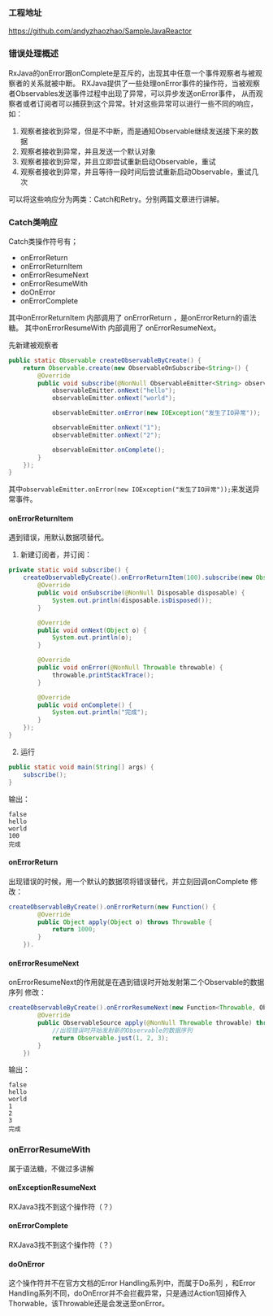 ### 工程地址
https://github.com/andyzhaozhao/SampleJavaReactor 

### 错误处理概述
RxJava的onError跟onComplete是互斥的，出现其中任意一个事件观察者与被观察者的关系就被中断。
RXJava提供了一些处理onError事件的操作符，当被观察者Observables发送事件过程中出现了异常，可以异步发送onError事件，
从而观察者或者订阅者可以捕获到这个异常。针对这些异常可以进行一些不同的响应，如：
1. 观察者接收到异常，但是不中断，而是通知Observable继续发送接下来的数据
1. 观察者接收到异常，并且发送一个默认对象
1. 观察者接收到异常，并且立即尝试重新启动Observable，重试
1. 观察者接收到异常，并且等待一段时间后尝试重新启动Observable，重试几次

可以将这些响应分为两类：Catch和Retry。分别两篇文章进行讲解。

### Catch类响应
Catch类操作符号有；
* onErrorReturn
* onErrorReturnItem
* onErrorResumeNext
* onErrorResumeWith
* doOnError
* onErrorComplete

其中onErrorReturnItem 内部调用了 onErrorReturn ，是onErrorReturn的语法糖。
其中onErrorResumeWith 内部调用了 onErrorResumeNext。

先新建被观察者
```java
public static Observable createObservableByCreate() {
    return Observable.create(new ObservableOnSubscribe<String>() {
        @Override
        public void subscribe(@NonNull ObservableEmitter<String> observableEmitter) throws Throwable {
            observableEmitter.onNext("hello");
            observableEmitter.onNext("world");

            observableEmitter.onError(new IOException("发生了IO异常"));

            observableEmitter.onNext("1");
            observableEmitter.onNext("2");

            observableEmitter.onComplete();
        }
    });
}
```
其中`observableEmitter.onError(new IOException("发生了IO异常"));`来发送异常事件。

#### onErrorReturnItem
遇到错误，用默认数据项替代。
1. 新建订阅者，并订阅：
```java
private static void subscribe() {
    createObservableByCreate().onErrorReturnItem(100).subscribe(new Observer() {
        @Override
        public void onSubscribe(@NonNull Disposable disposable) {
            System.out.println(disposable.isDisposed());
        }

        @Override
        public void onNext(Object o) {
            System.out.println(o);
        }

        @Override
        public void onError(@NonNull Throwable throwable) {
            throwable.printStackTrace();
        }

        @Override
        public void onComplete() {
            System.out.println("完成");
        }
    });
}
```
2. 运行
```java
public static void main(String[] args) {
    subscribe();
}
```

输出：

```
false
hello
world
100
完成
```

#### onErrorReturn
出现错误的时候，用一个默认的数据项将错误替代，并立刻回调onComplete
修改：
```java
createObservableByCreate().onErrorReturn(new Function() {
        @Override
        public Object apply(Object o) throws Throwable {
            return 1000;
        }
    }).
```

#### onErrorResumeNext
onErrorResumeNext的作用就是在遇到错误时开始发射第二个Observable的数据序列
修改：
```java
createObservableByCreate().onErrorResumeNext(new Function<Throwable, ObservableSource>() {
        @Override
        public ObservableSource apply(@NonNull Throwable throwable) throws Throwable {
            //出现错误时开始发射新的Observable的数据序列
            return Observable.just(1, 2, 3);
        }
    })
```
输出：
```
false
hello
world
1
2
3
完成
```
### onErrorResumeWith
属于语法糖，不做过多讲解

#### onExceptionResumeNext
RXJava3找不到这个操作符（？）

#### onErrorComplete
RXJava3找不到这个操作符（？）

#### doOnError
这个操作符并不在官方文档的Error Handling系列中，而属于Do系列
，和Error Handling系列不同，doOnError并不会拦截异常，只是通过Action1回掉传入Thorwable，该Throwable还是会发送至onError。


